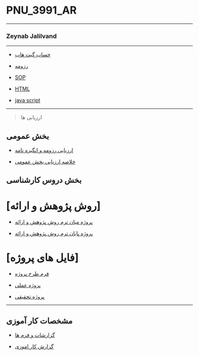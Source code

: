 # PNU_3991_AR
---------
### Zeynab Jalilvand
 
---
- [حساب گیت هاب](https://github.com/zeynabjalilvand1374/)

- [رزومه](https://github.com/zeynabjalilvand1374/PNU_3991_AR/blob/main/DOC-20201130-WA0003%5B1%5D%20(1).pdf)

- [SOP](https://github.com/zeynabjalilvand1374/PNU_3991_AR/blob/main/4_5924880352307841222.pdf)

- [HTML](https://github.com/zeynabjalilvand1374/PNU_3991_AR/blob/main/4_5940578174306880051.pdf)

- [java script](https://github.com/zeynabjalilvand1374/PNU_3991_AR/blob/main/4_5935867454176626590.pdf)
------------------

>  ارزیابی ها
 
## بخش عمومی

- [ارزیابی رزومه و انگیزه نامه](https://github.com/zeynabjalilvand1374/PNU_3991_AR/blob/main/ZJ_CV_CheckList_AR_3991.pdf)

- [خلاصه ارزیابی بخش عمومی](https://github.com/zeynabjalilvand1374/PNU_3991_AR/blob/main/ZJ_GeneralSection_CheckList_AR_3991-1.pdf)

## بخش دروس کارشناسی

# [روش پژوهش و ارائه]

- [پروژه میان ترم روش پژوهش و ارائه](https://github.com/zeynabjalilvand1374/PNU_3991_AR/blob/main/%D9%BE%D8%B1%D9%88%DA%98%D9%87%20%D9%85%DB%8C%D8%A7%D9%86%20%D8%AA%D8%B1%D9%85%20%D8%B1%D9%88%D8%B4%20%D9%BE%DA%98%D9%88%D9%87%D8%B4.pdf)

- [پروژه پایان ترم روش پژوهش و ارائه](https://github.com/zeynabjalilvand1374/PNU_3991_AR/blob/main/%D9%BE%D8%B1%D9%88%DA%98%D9%87%20%D9%BE%D8%A7%DB%8C%D8%A7%D9%86%20%D8%AA%D8%B1%D9%85%20%D8%B1%D9%88%D8%B4%20%D9%BE%DA%98%D9%88%D9%87%D8%B4.pdf)

# [فایل های پروژه]

- [فرم طرح پروژه]()
 
 - [پروژه عملی]()
  
-  [پروژه تحقیقی](https://github.com/zeynabjalilvand1374/PNU_3991_AR/blob/main/%D9%BE%D8%B1%D9%88%DA%98%D9%87%20%D9%BE%D8%A7%DB%8C%D8%A7%D9%86%DB%8C.pdf)
 
 
------------------
## مشخصات کار آموزی 

- [گزارشات و فرم ها](https://github.com/zeynabjalilvand1374/PNU_3991_AR/blob/main/%D9%81%D8%B1%D9%85%20%D9%87%D8%A7%DB%8C%20%DA%A9%D8%A7%D8%B1%20%D8%A7%D9%85%D9%88%D8%B2%DB%8C.pdf)

- [گزارش کار اموزی](https://github.com/zeynabjalilvand1374/PNU_3991_AR/blob/main/%DA%A9%D8%A7%D8%B1%D8%A2%D9%85%D9%88%D8%B2%DB%8C-1.pdf)
	

